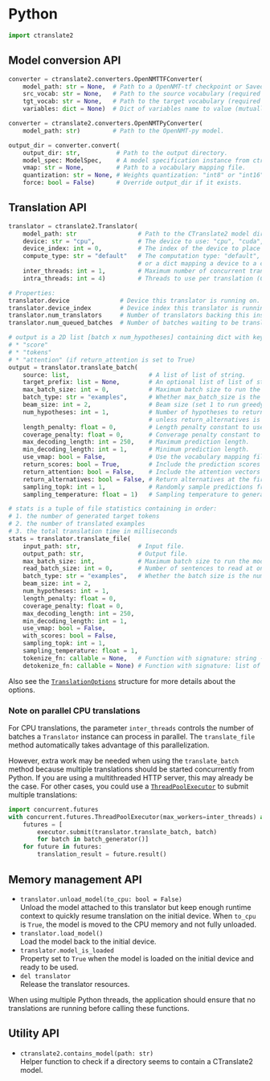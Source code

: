 # Python

```python
import ctranslate2
```

## Model conversion API

```python
converter = ctranslate2.converters.OpenNMTTFConverter(
    model_path: str = None,  # Path to a OpenNMT-tf checkpoint or SavedModel (mutually exclusive with variables)
    src_vocab: str = None,   # Path to the source vocabulary (required for checkpoints).
    tgt_vocab: str = None,   # Path to the target vocabulary (required for checkpoints).
    variables: dict = None)  # Dict of variables name to value (mutually exclusive with model_path).

converter = ctranslate2.converters.OpenNMTPyConverter(
    model_path: str)         # Path to the OpenNMT-py model.

output_dir = converter.convert(
    output_dir: str,          # Path to the output directory.
    model_spec: ModelSpec,    # A model specification instance from ctranslate2.specs.
    vmap: str = None,         # Path to a vocabulary mapping file.
    quantization: str = None, # Weights quantization: "int8" or "int16".
    force: bool = False)      # Override output_dir if it exists.
```

## Translation API

```python
translator = ctranslate2.Translator(
    model_path: str                 # Path to the CTranslate2 model directory.
    device: str = "cpu",            # The device to use: "cpu", "cuda", or "auto".
    device_index: int = 0,          # The index of the device to place this translator on.
    compute_type: str = "default"   # The computation type: "default", "int8", "int16", "float16", or "float",
                                    # or a dict mapping a device to a computation type.
    inter_threads: int = 1,         # Maximum number of concurrent translations (CPU only).
    intra_threads: int = 4)         # Threads to use per translation (CPU only).

# Properties:
translator.device              # Device this translator is running on.
translator.device_index        # Device index this translator is running on.
translator.num_translators     # Number of translators backing this instance.
translator.num_queued_batches  # Number of batches waiting to be translated.

# output is a 2D list [batch x num_hypotheses] containing dict with keys:
# * "score"
# * "tokens"
# * "attention" (if return_attention is set to True)
output = translator.translate_batch(
    source: list,                      # A list of list of string.
    target_prefix: list = None,        # An optional list of list of string.
    max_batch_size: int = 0,           # Maximum batch size to run the model on.
    batch_type: str = "examples",      # Whether max_batch_size is the number of examples or tokens.
    beam_size: int = 2,                # Beam size (set 1 to run greedy search).
    num_hypotheses: int = 1,           # Number of hypotheses to return (should be <= beam_size
                                       # unless return_alternatives is set).
    length_penalty: float = 0,         # Length penalty constant to use during beam search.
    coverage_penalty: float = 0,       # Converage penalty constant to use during beam search.
    max_decoding_length: int = 250,    # Maximum prediction length.
    min_decoding_length: int = 1,      # Minimum prediction length.
    use_vmap: bool = False,            # Use the vocabulary mapping file saved in this model.
    return_scores: bool = True,        # Include the prediction scores in the output.
    return_attention: bool = False,    # Include the attention vectors in the output.
    return_alternatives: bool = False, # Return alternatives at the first unconstrained decoding position.
    sampling_topk: int = 1,            # Randomly sample predictions from the top K candidates (with beam_size=1).
    sampling_temperature: float = 1)   # Sampling temperature to generate more random samples.

# stats is a tuple of file statistics containing in order:
# 1. the number of generated target tokens
# 2. the number of translated examples
# 3. the total translation time in milliseconds
stats = translator.translate_file(
    input_path: str,                # Input file.
    output_path: str,               # Output file.
    max_batch_size: int,            # Maximum batch size to run the model on.
    read_batch_size: int = 0,       # Number of sentences to read at once.
    batch_type: str = "examples",   # Whether the batch size is the number of examples or tokens.
    beam_size: int = 2,
    num_hypotheses: int = 1,
    length_penalty: float = 0,
    coverage_penalty: float = 0,
    max_decoding_length: int = 250,
    min_decoding_length: int = 1,
    use_vmap: bool = False,
    with_scores: bool = False,
    sampling_topk: int = 1,
    sampling_temperature: float = 1,
    tokenize_fn: callable = None,   # Function with signature: string -> list of strings
    detokenize_fn: callable = None) # Function with signature: list of strings -> string
```

Also see the [`TranslationOptions`](../include/ctranslate2/translator.h) structure for more details about the options.

### Note on parallel CPU translations

For CPU translations, the parameter `inter_threads` controls the number of batches a `Translator` instance can process in parallel. The `translate_file` method automatically takes advantage of this parallelization.

However, extra work may be needed when using the `translate_batch` method because multiple translations should be started concurrently from Python. If you are using a multithreaded HTTP server, this may already be the case. For other cases, you could use a [`ThreadPoolExecutor`](https://docs.python.org/3/library/concurrent.futures.html#concurrent.futures.ThreadPoolExecutor) to submit multiple translations:

```python
import concurrent.futures
with concurrent.futures.ThreadPoolExecutor(max_workers=inter_threads) as executor:
    futures = [
        executor.submit(translator.translate_batch, batch)
        for batch in batch_generator()]
    for future in futures:
        translation_result = future.result()
```

## Memory management API

* `translator.unload_model(to_cpu: bool = False)`<br/>Unload the model attached to this translator but keep enough runtime context to quickly resume translation on the initial device. When `to_cpu` is `True`, the model is moved to the CPU memory and not fully unloaded.
* `translator.load_model()`<br/>Load the model back to the initial device.
* `translator.model_is_loaded`<br/>Property set to `True` when the model is loaded on the initial device and ready to be used.
* `del translator`<br/>Release the translator resources.

When using multiple Python threads, the application should ensure that no translations are running before calling these functions.

## Utility API

* `ctranslate2.contains_model(path: str)`<br/>Helper function to check if a directory seems to contain a CTranslate2 model.
